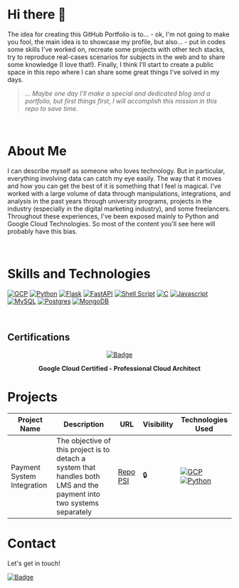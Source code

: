 # Hi there 👋

The idea for creating this GitHub Portfolio is to... - ok, I'm not going to make you fool, the main idea is to showcase my profile, but also... - put in codes some skills I've worked on, recreate some projects with other tech stacks, try to reproduce real-cases scenarios for subjects in the web and to share some knowledge (I love that!). Finally, I think I'll start to create a public space in this repo where I can share some great things I've solved in my days.


> *... Maybe one day I'll make a special and dedicated blog and a portfolio, but first things first, I will accomplish this mission in this repo to save time.*

<br>

# About Me
I can describe myself as someone who loves technology. But in particular, everything involving data can catch my eye easily. The way that it moves and how you can get the best of it is something that I feel is magical. I've worked with a large volume of data through manipulations, integrations, and analysis in the past years through university programs, projects in the industry (especially in the digital marketing industry), and some freelancers. Throughout these experiences, I've been exposed mainly to Python and Google Cloud Technologies. So most of the content you'll see here will probably have this bias.

<br>

# Skills and Technologies

[![GCP](https://img.shields.io/badge/Google_Cloud-4285F4?style=for-the-badge&logo=google-cloud&logoColor=white)](#)
[![Python](https://img.shields.io/badge/Python-14354C?style=for-the-badge&logo=python&logoColor=white)](#)
[![Flask](https://img.shields.io/badge/Flask-000000?style=for-the-badge&logo=flask&logoColor=white)](#)
[![FastAPI](https://img.shields.io/badge/FastAPI-005571?style=for-the-badge&logo=fastapi)](#)
[![Shell Script](https://img.shields.io/badge/Shell_Script-121011?style=for-the-badge&logo=gnu-bash&logoColor=white)](#)
[![C](https://img.shields.io/badge/C-00599C?style=for-the-badge&logo=c&logoColor=white)](#)
[![Javascript](https://img.shields.io/badge/JavaScript-F7DF1E?style=for-the-badge&logo=javascript&logoColor=black)](#)
[![MySQL](https://img.shields.io/badge/MySQL-00000F?style=for-the-badge&logo=mysql&logoColor=white)](#)
[![Postgres](https://img.shields.io/badge/PostgreSQL-316192?style=for-the-badge&logo=postgresql&logoColor=white)](#)
[![MongoDB](https://img.shields.io/badge/MongoDB-4EA94B?style=for-the-badge&logo=mongodb&logoColor=white)](#)



<br>

## Certifications


<div align="center">

[![Badge](https://api.accredible.com/v1/frontend/credential_website_embed_image/badge/49648594)](https://www.credential.net/e59b381a-4d1a-4eb2-ba72-1de219038270)

  **Google Cloud Certified - Professional Cloud Architect**

</div>

# Projects

| Project Name | Description |  URL | Visibility  | Technologies Used |
| ------------ | ----------- | ------ |------------ |------------------ |
| Payment System Integration| The objective of this project is to detach a system that handles both LMS and the payment into two systems separately | [Repo PSI] | 🔒 |  [![GCP](https://img.shields.io/badge/Google_Cloud-4285F4?style=for-the-badge&logo=google-cloud&logoColor=white)](#)  [![Python](https://img.shields.io/badge/Python-14354C?style=for-the-badge&logo=python&logoColor=white)](#)|

[Repo PSI]: https://github.com/fabianopaulelli/payment-integration_LMS-GCP "test"

# Contact

Let's get in touch!

[![Badge](https://img.shields.io/badge/LinkedIn-0077B5?style=for-the-badge&logo=linkedin&logoColor=white)](https://www.linkedin.com/in/fabianocpaulelli/)

